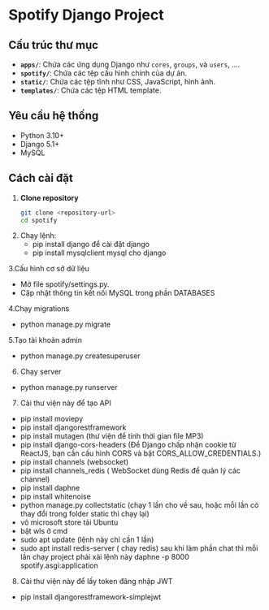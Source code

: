 # Spotify Django Project

## Cấu trúc thư mục

- **`apps/`**: Chứa các ứng dụng Django như `cores`, `groups`, và `users`, ....
- **`spotify/`**: Chứa các tệp cấu hình chính của dự án.
- **`static/`**: Chứa các tệp tĩnh như CSS, JavaScript, hình ảnh.
- **`templates/`**: Chứa các tệp HTML template.

## Yêu cầu hệ thống

- Python 3.10+
- Django 5.1+
- MySQL

## Cách cài đặt

1. **Clone repository**
   ```bash
   git clone <repository-url>
   cd spotify
2. Chạy lệnh:
   - pip install django để cài đặt django
   - pip install mysqlclient mysql cho django
     
3.Cấu hình cơ sở dữ liệu
  - Mở file spotify/settings.py.  
  - Cập nhật thông tin kết nối MySQL trong phần DATABASES  
    
4.Chạy migrations
  - python manage.py migrate

5.Tạo tài khoản admin
  - python manage.py createsuperuser

6. Chạy server
 - python manage.py runserver

7. Cài thư viện này để tạo API
  - pip install moviepy
  - pip install djangorestframework
  - pip install mutagen (thư viện để tính thời gian file MP3)
  - pip install django-cors-headers (Để Django chấp nhận cookie từ ReactJS, bạn   cần cấu hình CORS và bật CORS_ALLOW_CREDENTIALS.)
  - pip install channels (websocket)
  - pip install channels_redis ( WebSocket dùng Redis để quản lý các channel)
  - pip install daphne
  - pip install whitenoise
  - python manage.py collectstatic (chạy 1 lần cho về sau, hoặc mỗi lần có thay đổi trong folder static thì chạy lại)
  - vô microsoft store tải Ubuntu 
  - bật wls ở cmd
  - sudo apt update (lệnh này chỉ cần 1 lần)
  - sudo apt install redis-server ( chạy redis)
   sau khi làm phần chat thì mỗi lần chạy project phải xài lệnh này
  daphne -p 8000 spotify.asgi:application
  


8. Cài thư viện này để lấy token đăng nhập JWT
  - pip install djangorestframework-simplejwt

